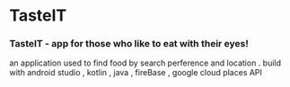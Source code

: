 # TasteIT
### TasteIT - app for those who like to eat with their eyes!
an application used to find food by search perference and location . build with android studio , kotlin , java , fireBase , google cloud places API







